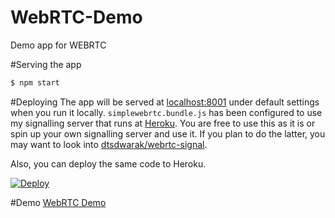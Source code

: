 # WebRTC-Demo
Demo app for WEBRTC

#Serving the app
```bash
$ npm start
```

#Deploying
The app will be served at [localhost:8001](http://localhost:8001) under default settings when you run it locally. ```simplewebrtc.bundle.js``` has been configured to use my signalling server that runs at [Heroku](https://webrtc-signal-server.herokuapp.com). You are free to use this as it is or spin up your own signalling server and use it. If you plan to do the latter, you may want to look into [dtsdwarak/webrtc-signal](https://github.com/dtsdwarak/webrtc-signal).

Also, you can deploy the same code to Heroku.

[![Deploy](https://www.herokucdn.com/deploy/button.png)](https://heroku.com/deploy?template=https://github.com/dtsdwarak/webrtc-demo/tree/master)

#Demo
[WebRTC Demo](https://webrtc-rts.herokuapp.com)

